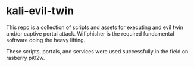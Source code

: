 # kali-evil-twin
This repo is a collection of scripts and assets for executing and evil twin and/or captive portal attack. Wifiphisher is the required fundamental software doing the heavy lifting.

These scripts, portals, and services were used successfully in the field on rasberry pi02w.
